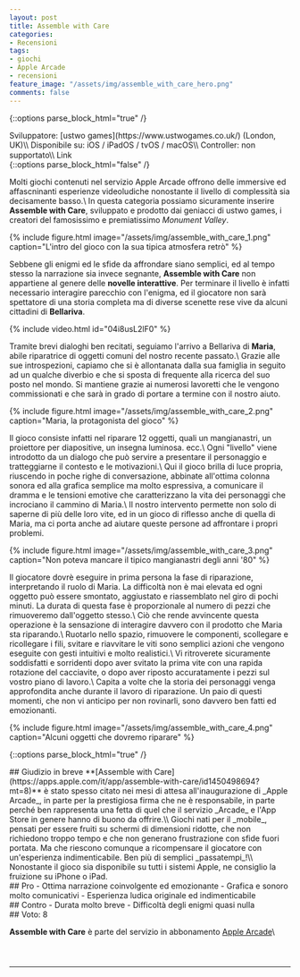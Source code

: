 ```yaml
---
layout: post
title: Assemble with Care
categories:
- Recensioni
tags:
- giochi
- Apple Arcade
- recensioni
feature_image: "/assets/img/assemble_with_care_hero.png"
comments: false
---
```


{::options parse_block_html="true" /}
<div class="game_info">
Sviluppatore: [ustwo games](https://www.ustwogames.co.uk/) (London, UK)\\
Disponibile su: iOS / iPadOS / tvOS / macOS\\
Controller: non supportato\\
Link <a href="https://apps.apple.com/it/app/assemble-with-care/id1450498694?mt=8" style="display:inline-block;overflow:hidden;background:url(https://linkmaker.itunes.apple.com/assets/shared/badges/it-it/appstore-sm.svg) no-repeat;width:60px;height:15px;"></a>
</div>
{::options parse_block_html="false" /}

Molti giochi contenuti nel servizio Apple Arcade offrono delle immersive ed affascninanti esperienze videoludiche nonostante il livello di complessità sia decisamente basso.\\
In questa categoria possiamo sicuramente inserire **Assemble with Care**, sviluppato e prodotto dai geniacci di ustwo games, i creatori del famosissimo e premiatissimo _Monument Valley_.

{% include figure.html image="/assets/img/assemble_with_care_1.png" caption="L'intro del gioco con la sua tipica atmosfera retrò" %}

Sebbene gli enigmi ed le sfide da affrondare siano semplici, ed al tempo stesso la narrazione sia invece segnante, **Assemble with Care** non appartiene al genere delle __novelle interattive__. Per terminare il livello è infatti necessario interagire parecchio con l'enigma, ed il giocatore non sarà spettatore di una storia completa ma di diverse scenette rese vive da alcuni cittadini di **Bellariva**.

{% include video.html id="04i8usL2lF0" %}

Tramite brevi dialoghi ben recitati, seguiamo l'arrivo a Bellariva di **Maria**, abile riparatrice di oggetti comuni del nostro recente passato.\\
Grazie alle sue introspezioni, capiamo che si è allontanata dalla sua famiglia in seguito ad un qualche diverbio e che si sposta di frequente alla ricerca del suo posto nel mondo. Si mantiene grazie ai numerosi lavoretti che le vengono commissionati e che sarà in grado di portare a termine con il nostro aiuto.

{% include figure.html image="/assets/img/assemble_with_care_2.png" caption="Maria, la protagonista del gioco" %}

Il gioco consiste infatti nel riparare 12 oggetti, quali un mangianastri, un proiettore per diapositive, un insegna luminosa. ecc.\\
Ogni "livello" viene introdotto da un dialogo che può servire a presentare il personaggio e tratteggiarne il contesto e le motivazioni.\\
Qui il gioco brilla di luce propria, riuscendo in poche righe di conversazione, abbinate all'ottima colonna sonora ed alla grafica semplice ma molto espressiva, a comunicare il dramma e le tensioni emotive che caratterizzano la vita dei personaggi che incrociano il cammino di Maria.\\
Il nostro intervento permette non solo di saperne di più delle loro vite, ed in un gioco di riflesso anche di quella di Maria, ma ci porta anche ad aiutare queste persone ad affrontare i propri problemi.

{% include figure.html image="/assets/img/assemble_with_care_3.png" caption="Non poteva mancare il tipico mangianastri degli anni '80" %}

Il giocatore dovrè eseguire in prima persona la fase di riparazione, interpretando il ruolo di Maria. La difficoltà non è mai elevata ed ogni oggetto può essere smontato, aggiustato e riassemblato nel giro di pochi minuti. La durata di questa fase è proporzionale al numero di pezzi che rimuoveremo dall'oggetto stesso.\\
Ciò che rende avvincente questa operazione è la sensazione di interagire davvero con il prodotto che Maria sta riparando.\\
Ruotarlo nello spazio, rimuovere le componenti, scollegare e ricollegare i fili, svitare e riavvitare le viti sono semplici azioni che vengono eseguite con gesti intuitivi e molto realistici.\\
Vi ritroverete sicuramente soddisfatti e sorridenti dopo aver svitato la prima vite con una rapida rotazione del cacciavite, o dopo aver riposto accuratamente i pezzi sul vostro piano di lavoro.\\
Capita a volte che la storia dei personaggi venga approfondita anche durante il lavoro di riparazione. Un paio di questi momenti, che non vi anticipo per non rovinarli, sono davvero ben fatti ed emozionanti.

{% include figure.html image="/assets/img/assemble_with_care_4.png" caption="Alcuni oggetti che dovremo riparare" %}

{::options parse_block_html="true" /}
<div class="conclusion">
## Giudizio in breve
**[Assemble with Care](https://apps.apple.com/it/app/assemble-with-care/id1450498694?mt=8)** è stato spesso citato nei mesi di attesa all'inaugurazione di _Apple Arcade_, in parte per la prestigiosa firma che ne è responsabile, in parte perché ben rappresenta una fetta di quel che il servizio _Arcade_ e l'App Store in genere hanno di buono da offrire.\\
Giochi nati per il _mobile_, pensati per essere fruiti su schermi di dimensioni ridotte, che non richiedono troppo tempo  e che non generano frustrazione con sfide fuori portata. Ma che riescono comunque a ricompensare il giocatore con un'esperienza indimenticabile. Ben più di semplici _passatempi_!\\
Nonostante il gioco sia disponibile su tutti i sistemi Apple, ne consiglio la fruizione su iPhone o iPad.
</div>

<div class="pros">
## Pro
- Ottima narrazione coinvolgente ed emozionante
- Grafica e sonoro molto comunicativi
- Esperienza ludica originale ed indimenticabile
</div>

<div class="cons">
## Contro
- Durata molto breve
- Difficoltà degli enigmi quasi nulla
</div>

<div class="vote">
## Voto: 8
</div>

**Assemble with Care** è parte del servizio in abbonamento [Apple Arcade](https://www.apple.com/it/apple-arcade/)\\
<a href="https://apps.apple.com/it/app/assemble-with-care/id1450498694?mt=8" style="display:inline-block;overflow:hidden;background:url(https://linkmaker.itunes.apple.com/it-it/badge-lrg.svg?releaseDate=2019-09-19&kind=iossoftware&bubble=ios_apps) no-repeat;width:135px;height:40px;"></a>

---

